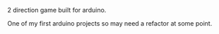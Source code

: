 2 direction game built for arduino.

One of my first arduino projects so may need a refactor at some point.